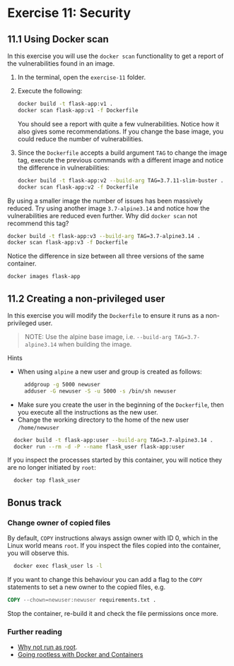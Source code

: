 # Exercise 11: Security

## 11.1 Using Docker scan

In this exercise you will use the `docker scan` functionality to get a report of the vulnerabilities found in an image.

1. In the terminal, open the `exercise-11` folder.
1. Execute the following:
    ```bash
    docker build -t flask-app:v1 .
    docker scan flask-app:v1 -f Dockerfile
    ```
    You should see a report with quite a few vulnerabilities. Notice how it also gives some recommendations. If you change the base image, you could reduce the number of vulnerabilities.

1. Since the `Dockerfile` accepts a build argument `TAG` to change the image tag, execute the previous commands with a different image and notice the difference in vulnerabilities:
    ```bash
    docker build -t flask-app:v2 --build-arg TAG=3.7.11-slim-buster .
    docker scan flask-app:v2 -f Dockerfile
    ```
By using a smaller image the number of issues has been massively reduced. Try using another image `3.7-alpine3.14` and notice how the vulnerabilities are reduced even further. Why did `docker scan` not recommend this tag?
  ```bash
  docker build -t flask-app:v3 --build-arg TAG=3.7-alpine3.14 .
  docker scan flask-app:v3 -f Dockerfile
  ```

Notice the difference in size between all three versions of the same container.
```bash
docker images flask-app
```

## 11.2 Creating a non-privileged user

In this exercise you will modify the `Dockerfile` to ensure it runs as a non-privileged user. 

> NOTE: Use the alpine base image, i.e. `--build-arg TAG=3.7-alpine3.14` when building the image.

Hints
- When using `alpine` a new user and group is created as follows:
  ```bash
    addgroup -g 5000 newuser
    adduser -G newuser -S -u 5000 -s /bin/sh newuser
  ```
- Make sure you create the user in the beginning of the `Dockerfile`, then you execute all the instructions as the new user.
- Change the working directory to the home of the new user `/home/newuser`


```bash
  docker build -t flask-app:user --build-arg TAG=3.7-alpine3.14 .
  docker run --rm -d -P --name flask_user flask-app:user
```

If you inspect the processes started by this container, you will notice they are no longer initiated by `root`:
```bash
  docker top flask_user
```

## Bonus track

### Change owner of copied files

By default, `COPY` instructions always assign owner with ID 0, which in the Linux world means `root`. If you inspect the files copied into the container, you will observe this.
```bash
  docker exec flask_user ls -l
```

If you want to change this behaviour you can add a flag to the `COPY` statements to set a new owner to the copied files, e.g.
```Dockerfile
COPY --chown=newuser:newuser requirements.txt .
```

Stop the container, re-build it and check the file permissions once more.

### Further reading

- [Why not run as root](https://medium.com/@mccode/processes-in-containers-should-not-run-as-root-2feae3f0df3b).
- [Going rootless with Docker and Containers](https://mohitgoyal.co/2021/04/14/going-rootless-with-docker-and-containers)

